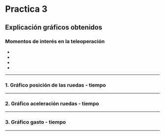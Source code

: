 # Practica 3
## Explicación gráficos obtenidos

### Momentos de interés en la teleoperación
-
-
-
-
---
### 1. Gráfico posición de las ruedas - tiempo

---

### 2. Gráfico aceleración ruedas - tiempo 

---

### 3. Gráfico gasto - tiempo

---
